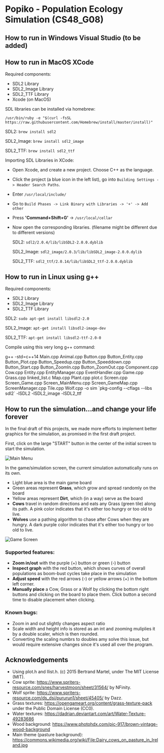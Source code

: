 # Popiko - Population Ecology Simulation (CS48_G08)

## How to run in Windows Visual Studio (to be added)

## How to run in MacOS XCode
Required components:
- SDL2 Library
- SDL2_Image Library
- SDL2_TTF Library
- Xcode (on MacOS)


SDL libraries can be installed via homebrew:

`/usr/bin/ruby -e "$(curl -fsSL https://raw.githubusercontent.com/Homebrew/install/master/install)"`

SDL2: `brew install sdl2`

SDL2_Image: `brew install sdl2_image`

SDL2_TTF: `brew install sdl2_ttf`

Importing SDL Libraries in XCode:
- Open Xcode, and create a new project. Choose C++ as the language.
- Click the project (a blue icon in the left list), go into `Building Settings -> Header Search Paths`.
- Enter `/usr/local/include/`
- Go to `Build Phases -> Link Binary with Libraries -> '+' -> Add other`
- Press **'Command+Shift+G'** -> `/usr/local/cellar`
- Now open the corresponding libraries. (filename might be different due to different versions)

  SDL2: `sdl2/2.0.4/lib/libSDL2-2.0.0.dyblib`

  SDL2_Image: `sdl2_image/2.0.3/lib/libSDL2_image-2.0.0.dylib`

  SDL2_TTF: `sdl2_ttf/2.0.14/lib/libSDL2_ttf-2.0.0.dyblib`


## How to run in Linux using g++
Required components:
- SDL2 Library
- SDL2_Image Library
- SDL2_TTF Library

SDL2: `sudo apt-get install libsdl2-2.0`

SDL2_Image: `apt-get install libsdl2-image-dev`

SDL2_TTF: `apt-get install libsdl2-ttf-2.0-0`

Compile using this very long g++ command:

g++ -std=c++14 Main.cpp Animal.cpp Button.cpp Button_Entity.cpp Button_Plot.cpp Button_Speedup.cpp Button_Speeddown.cpp Button_Start.cpp Button_ZoomIn.cpp Button_ZoomOut.cpp Component.cpp Cow.cpp Entity.cpp EntityManager.cpp EventHandler.cpp Game.cpp Grass.cpp linked_list.c Map.cpp Plant.cpp plot.c Screen.cpp Screen_Game.cpp Screen_MainMenu.cpp Screen_GameMap.cpp ScreenManager.cpp Tile.cpp Wolf.cpp -o sim \`pkg-config --cflags --libs sdl2\` -lSDL2 -lSDL2_image -lSDL2_ttf

## How to run the simulation...and change your life forever
In the final draft of this projects, we made more efforts to implement better graphics for the simulation, as promised in the first draft project.

First, click on the large "START" button in the center of the initial screen to start the simulation.

![Main Menu](https://i.imgur.com/6RRlW91.jpg "Main Menu - Final Project")

In the game/simulation screen, the current simulation automatically runs on its own.
- Light blue area is the main game board
- Green areas represent **Grass**, which grow and spread randomly on the board
- Yellow areas represent **Dirt**, which (in a way) serve as the board
- **Cows** travel in random directions and eats any Grass (green tile) along its path. A pink color indicates that it's either too hungry or too old to live.
- **Wolves** use a pathing algorithm to chase after Cows when they are hungry. A dark purple color indicates that it's either too hungry or too old to live.

![Game Screen](https://i.imgur.com/3sC7DLO.jpg "Game Screen - Final Project")

### Supported features:
- **Zoom in/out** with the purple (+) button or green (-) button
- **Inspect graph** with the red button, which shows curves of overall populations as boom-bust cycles take place in the simulation
- **Adjust speed** with the red arrows (-) or yellow arrows (+) in the bottom left corner.
- **Manually place** a Cow, Grass or a Wolf by clicking the bottom right buttons and clicking on the board to place them. Click button a second time to disable placement when clicking.

### Known bugs:
- Zoom in and out slightly changes aspect ratio
- Scale width and height info is stored as an int and zooming muliplies it by a double scaler, which is then rounded.
- Converting the scaling numbrs to doubles amy solve this issue, but would require extensive changes since it's used all over the program.

## Acknowledgements
- Using plot.h and llist.h. (c) 2015 Bertrand Martel, under The MIT License (MIT).
- Cow sprite: https://www.spriters-resource.com/snes/harvestmoon/sheet/31564/ by NFinity.
- Wolf sprite: https://www.spriters-resource.com/ds_dsi/pururun1/sheet/45405/ by Dazz.
- Grass textures: https://opengameart.org/content/grass-texture-pack under the Public Domain License (CC0).
- Water textures: https://dadrian.deviantart.com/art/Water-Texture-49283686
- Wood background: https://www.photohdx.com/pic-917/brown-vintage-wood-background
- Main theme (pasture background): https://commons.wikimedia.org/wiki/File:Dairy_cows_on_pasture_in_Ireland.jpg
